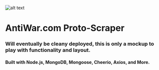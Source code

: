 ![alt text](https://dgxhtav2e25a8.cloudfront.net/antiwar_logo.gif "AntiWar.com Logo")


# AntiWar.com Proto-Scraper

### Will eventually be cleany deployed, this is only a mockup to play with functionality and layout.

#### Built with Node.js, MongoDB, Mongoose, Cheerio, Axios, and More. 